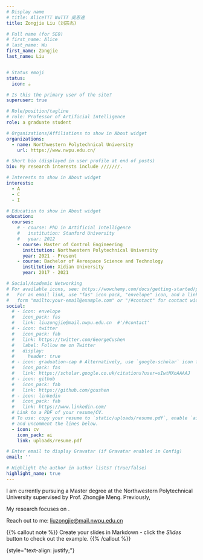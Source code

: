 ```yaml
---
# Display name
# title: AliceTTT WuTTT 吳恩達
title: Zongjie Liu (刘宗杰)

# Full name (for SEO)
# first_name: Alice
# last_name: Wu
first_name: Zongjie
last_name: Liu


# Status emoji
status:
  icon: ☕️

# Is this the primary user of the site?
superuser: true

# Role/position/tagline
# role: Professor of Artificial Intelligence
role: a graduate student

# Organizations/Affiliations to show in About widget
organizations:
  - name: Northwestern Polytechnical University
    url: https://www.nwpu.edu.cn/

# Short bio (displayed in user profile at end of posts)
bio: My research interests include ///////.

# Interests to show in About widget
interests:
  - A
  - C
  - I

# Education to show in About widget
education:
  courses:
    # - course: PhD in Artificial Intelligence
    #   institution: Stanford University
    #   year: 2012
    - course: Master of Control Engineering
      institution: Northwestern Polytechnical University
      year: 2021 - Present
    - course: Bachelor of Aerospace Science and Technology
      institution: Xidian University
      year: 2017 - 2021

# Social/Academic Networking
# For available icons, see: https://wowchemy.com/docs/getting-started/page-builder/#icons
#   For an email link, use "fas" icon pack, "envelope" icon, and a link in the
#   form "mailto:your-email@example.com" or "/#contact" for contact widget.
social:
  # - icon: envelope
  #   icon_pack: fas
  #   link: liuzongjie@mail.nwpu.edu.cn  #'/#contact'
  # - icon: twitter
  #   icon_pack: fab
  #   link: https://twitter.com/GeorgeCushen
  #   label: Follow me on Twitter
  #   display:
  #     header: true
  # - icon: graduation-cap # Alternatively, use `google-scholar` icon from `ai` icon pack
  #   icon_pack: fas
  #   link: https://scholar.google.co.uk/citations?user=sIwtMXoAAAAJ
  # - icon: github
  #   icon_pack: fab
  #   link: https://github.com/gcushen
  # - icon: linkedin
  #   icon_pack: fab
  #   link: https://www.linkedin.com/
  # Link to a PDF of your resume/CV.
  # To use: copy your resume to `static/uploads/resume.pdf`, enable `ai` icons in `params.yaml`,
  # and uncomment the lines below.
  - icon: cv
    icon_pack: ai
    link: uploads/resume.pdf

# Enter email to display Gravatar (if Gravatar enabled in Config)
email: ''

# Highlight the author in author lists? (true/false)
highlight_name: true
---
```


<!-- Alice Wu is a professor of artificial intelligence at the Stanford AI Lab. Her research interests include distributed robotics, mobile computing and programmable matter. She leads the Robotic Neurobiology group, which develops self-reconfiguring robots, systems of self-organizing robots, and mobile sensor networks. -->

I am currently pursuing a Master degree at the Northwestern Polytechnical University supervised by Prof. Zhongjie Meng. Previously, 



My research focuses on .

Reach out to me: liuzongjie@mail.nwpu.edu.cn

{{% callout note %}}
Create your slides in Markdown - click the *Slides* button to check out the example.
{{% /callout %}}


{style="text-align: justify;"}
